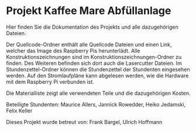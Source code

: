 # Projekt Kaffee Mare Abfüllanlage
Hier finden Sie die Dokumentation des Projekts und alle dazugehörigen Dateien. 

Der Quellcode-Ordner enthält alle Quellcode Dateien und einen Link, welcher das Image des Raspberry Pis herunterlädt.
Alle Konstruktionszeichnungen sind im Konstruktionszeichnungen-Ordner zu finden. Des Weiteren befinden sich dort auch die Lasercutter Dateien.
Im Stundenzettel-Ordner können die Stundenzettel der Stundenten eingesehen werden.
Auf den Stromlaufpläne kann abgelesen werden, wie die Hardware mit dem Raspberry Pi verbunden ist.

Die Materialliste zeigt alle verwendeten Teile und die dazugehörigen Kosten.

Beteiligte Stundenten:              Maurice Allers, Jannick Rowedder, Heiko Jedamski, Felix Keller

Dieses Projekt wurde betreut von:   Frank Bargel, Ulrich Hoffmann
